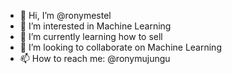 - 👋 Hi, I’m @ronymestel
- 👀 I’m interested in Machine Learning
- 🌱 I’m currently learning how to sell
- 💞️ I’m looking to collaborate on Machine Learning
- 📫 How to reach me: @ronymujungu

<!---
ronymestel/ronymestel is a ✨ special ✨ repository because its `README.md` (this file) appears on your GitHub profile.
You can click the Preview link to take a look at your changes.
--->
